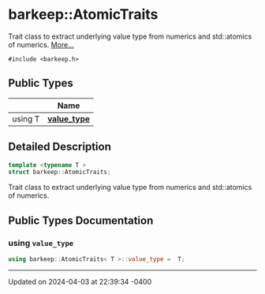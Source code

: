 # barkeep::AtomicTraits


Trait class to extract underlying value type from numerics and std::atomics of numerics.  [More...](#detailed-description)


`#include <barkeep.h>`

## Public Types

<span class="api-table">

|                | Name           |
| -------------- | -------------- |
| <span class="codey">using T </span>| <span class="codey">**[value_type](api/Classes/structbarkeep_1_1_atomic_traits.md#using-value_type)** </span> |


</span>

## Detailed Description

```cpp
template <typename T >
struct barkeep::AtomicTraits;
```

Trait class to extract underlying value type from numerics and std::atomics of numerics. 
## Public Types Documentation

### using `value_type`

```cpp
using barkeep::AtomicTraits< T >::value_type =  T;
```


-------------------------------

Updated on 2024-04-03 at 22:39:34 -0400